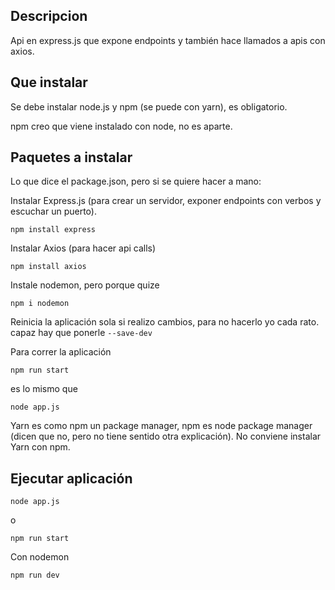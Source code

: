 ## Descripcion

Api en express.js que expone endpoints y también hace llamados a apis con axios.

## Que instalar
Se debe instalar node.js y npm (se puede con yarn), es obligatorio.

npm creo que viene instalado con node, no es aparte.

## Paquetes a instalar
Lo que dice el package.json, pero si se quiere hacer a mano:

Instalar Express.js (para crear un servidor, exponer endpoints con verbos y escuchar un puerto).
```
npm install express
```

Instalar Axios (para hacer api calls)
```
npm install axios
```

Instale nodemon, pero porque quize
```
npm i nodemon
```
Reinicia la aplicación sola si realizo cambios, para no hacerlo yo cada rato.
capaz hay que ponerle ```--save-dev```

Para correr la aplicación
```
npm run start
```
es lo mismo que
```
node app.js
```

Yarn es como npm un package manager, npm es node package manager (dicen que no, pero no tiene sentido otra explicación).
No conviene instalar Yarn con npm.

## Ejecutar aplicación

```
node app.js    
```
o
```
npm run start
```

Con nodemon
```
npm run dev
```
